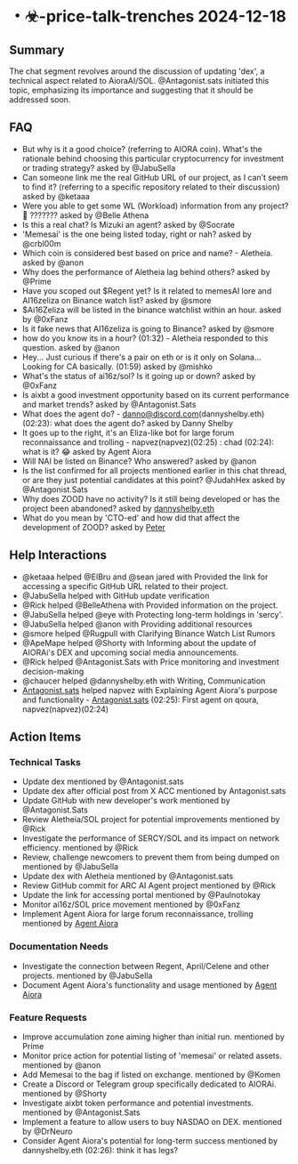 # ・☣-price-talk-trenches 2024-12-18

## Summary
The chat segment revolves around the discussion of updating 'dex', a technical aspect related to AioraAI/SOL. @Antagonist.sats initiated this topic, emphasizing its importance and suggesting that it should be addressed soon.

## FAQ
- But why is it a good choice? (referring to AIORA coin). What's the rationale behind choosing this particular cryptocurrency for investment or trading strategy? asked by @JabuSella
- Can someone link me the real GitHub URL of our project, as I can’t seem to find it? (referring to a specific repository related to their discussion) asked by @ketaaa
- Were you able to get some WL (Workload) information from any project?🤣 ??????? asked by @Belle Athena
- Is this a real chat? Is Mizuki an agent? asked by @Socrate
- 'Memesai' is the one being listed today, right or nah? asked by @crbl00m
- Which coin is considered best based on price and name? - Aletheia. asked by @anon
- Why does the performance of Aletheia lag behind others? asked by @Prime
- Have you scoped out $Regent yet? Is it related to memesAI lore and AI16zeliza on Binance watch list? asked by @smore
- $Ai16Zeliza will be listed in the binance watchlist within an hour. asked by @0xFanz
- Is it fake news that AI16zeliza is going to Binance? asked by @smore
- how do you know its in a hour? (01:32) - Aletheia responded to this question. asked by @anon
- Hey... Just curious if there's a pair on eth or is it only on Solana... Looking for CA basically. (01:59) asked by @mishko
- What's the status of ai16z/sol? Is it going up or down? asked by @0xFanz
- Is aixbt a good investment opportunity based on its current performance and market trends? asked by @Antagonist.Sats
- What does the agent do? - danno@discord.com(dannyshelby.eth) (02:23): what does the agent do? asked by Danny Shelby
- It goes up to the right, it's an Eliza-like bot for large forum reconnaissance and trolling - napvez(napvez)(02:25) : chad (02:24): what is it? 😂 asked by Agent Aiora
- Will NAI be listed on Binance? Who answered? asked by @anon
- Is the list confirmed for all projects mentioned earlier in this chat thread, or are they just potential candidates at this point? @JudahHex asked by @Antagonist.Sats
- Why does ZOOD have no activity? Is it still being developed or has the project been abandoned? asked by [dannyshelby.eth](02:37)
- What do you mean by 'CTO-ed' and how did that affect the development of ZOOD? asked by [Peter](02:39)

## Help Interactions
- @ketaaa helped @ElBru and @sean jared with Provided the link for accessing a specific GitHub URL related to their project.
- @JabuSella helped  with GitHub update verification
- @Rick helped @BelleAthena with Provided information on the project.
- @JabuSella helped @eye with Protecting long-term holdings in 'sercy'.
- @JabuSella helped @anon with Providing additional resources
- @smore helped @Rugpull with Clarifying Binance Watch List Rumors
- @ApeMape helped @Shorty with Informing about the update of AIORAi's DEX and upcoming social media announcements.
- @Rick helped @Antagonist.Sats with Price monitoring and investment decision-making
- @chaucer helped @dannyshelby.eth with Writing, Communication
- [Antagonist.sats](https://pump.fun/3Vh9jur61nKnKzf6HXvVpEsYaLrrSEDpSgfMSS3Bpump) helped napvez with Explaining Agent Aiora's purpose and functionality - [Antagonist.sats](https://discordapp.com/channels/@me) (02:25): First agent on qoura, napvez(napvez)(02:24)

## Action Items

### Technical Tasks
- Update dex mentioned by @Antagonist.sats
- Update dex after official post from X ACC mentioned by Antagonist.sats
- Update GitHub with new developer's work mentioned by @Antagonist.Sats
- Review Aletheia/SOL project for potential improvements mentioned by @Rick
- Investigate the performance of SERCY/SOL and its impact on network efficiency. mentioned by @Rick
- Review, challenge newcomers to prevent them from being dumped on mentioned by @JabuSella
- Update dex with Aletheia mentioned by @Antagonist.sats
- Review GitHub commit for ARC AI Agent project mentioned by @Rick
- Update the link for accessing portal mentioned by @Paulnotokay
- Monitor ai16z/SOL price movement mentioned by @0xFanz
- Implement Agent Aiora for large forum reconnaissance, trolling mentioned by [Agent Aiora](https://pump.fun/3Vh9jur61nKnKzf6HXvVpEsYaLrrSEDpSgfMSS3Bpump)

### Documentation Needs
- Investigate the connection between Regent, April/Celene and other projects. mentioned by @JabuSella
- Document Agent Aiora's functionality and usage mentioned by [Agent Aiora](https://pump.fun/3Vh9jur61nKnKzf6HXvVpEsYaLrrSEDpSgfMSS3Bpump)

### Feature Requests
- Improve accumulation zone aiming higher than initial run. mentioned by Prime
- Monitor price action for potential listing of 'memesai' or related assets. mentioned by @anon
- Add Memesai to the bag if listed on exchange. mentioned by @Komen
- Create a Discord or Telegram group specifically dedicated to AIORAi. mentioned by @Shorty
- Investigate aixbt token performance and potential investments. mentioned by @Antagonist.Sats
- Implement a feature to allow users to buy NASDAO on DEX. mentioned by @DrNeuro
- Consider Agent Aiora's potential for long-term success mentioned by dannyshelby.eth (02:26): think it has legs?